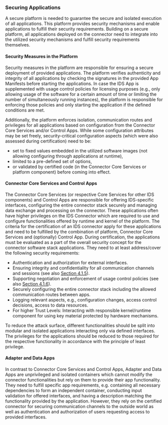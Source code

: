 ### Securing Applications ###

A secure platform is needed to guarantee the secure and isolated execution of all applications. This platform provides security mechanisms and enable applications to fulfill their security requirements. Building on a secure platform, all applications deployed on the connector need to integrate into the utilized security mechanisms and fulfill security requirements themselves.

#### Security Measures in the Platform ####

Security measures in the platform are responsible for ensuring a secure deployment of provided applications.
The platform verifies authenticity and integrity of all applications by checking the signatures in the provided App Manifests before starting the applications.
In case the IDS App is supplemented with usage control policies for licensing purposes (e.g., only allowing usage of the software for a certain amount of time or limiting the number of simultaneously running instances), the platform is responsible for enforcing those policies and only starting the application if the defined conditions are met.

Additionally, the platform enforces isolation, communication routes and privileges for all applications based on configuration from the Connector Core Services and/or Control Apps. While some configuration attributes may be set freely, security-critical configuration aspects (which were also assessed during certification) need to be:

* set to fixed values embedded in the utilized software images (not allowing configuring through applications at runtime),
* limited to a pre-defined set of options,
* or validated by certified code (in the Connector Core Services or platform component) before coming into effect.

#### Connector Core Services and Control Apps ####

The Connector Core Services (or respective Core Services for other IDS components) and Control Apps are responsible for offering IDS-specific interfaces, configuring the entire connector stack securely and managing data exchange and processing on the connector.
These applications often have higher privileges on the IDS Connector which are required to use and configure functionalities offered by runtime and kernel of the platform.
The criteria for the certification of an IDS connector apply for these applications and need to be fulfilled by the combination of platform, Connector Core Services and (optionally) Control App.
During certification, the applications must be evaluated as a part of the overall security concept for the connector software stack applications. They need to at least address/cover the following security requirements:

* Authentication and authorization for external interfaces.
* Ensuring integrity and confidentiality for all communication channels and sessions (see also [Section 4.1.5](./4_1_5_Securing_Interaction_between_IDS_components.md)).
* Supporting negotiation and enforcement of usage control policies (see also [Section 4.1.6](./4_1_6_Usage_Control.md#usage-control-in-a-connector)).
* Securely configuring the entire connector stack including the allowed communication routes between apps.
* Logging relevant aspects, e.g., configuration changes, access control decisions, access to data resources.
* For higher Trust Levels: Interacting with responsible kernel/runtime component for using key material protected by hardware mechanisms.

To reduce the attack surface, different functionalities should be split into modular and isolated applications interacting only via defined interfaces. The privileges for the applications should be reduced to those required for the respective functionality in accordance with the principle of least privilege.

#### Adapter and Data Apps ####

In contrast to Connector Core Services and Control Apps, Adapter and Data Apps are unprivileged and isolated containers which cannot modify the connector functionalities but rely on them to provide their app functionality. They need to fulfill specific app requirements, e.g. containing all necessary dependencies to form an independent container, conducting input validation for offered interfaces, and having a description matching the functionality provided by the application.
However, they rely on the certified connector for securing communication channels to the outside world as well as authentication and authorization of users requesting access to provided interfaces.
